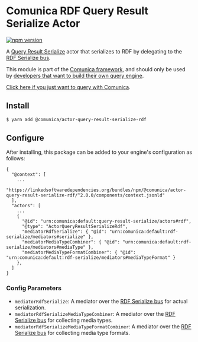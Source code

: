 # Comunica RDF Query Result Serialize Actor

[![npm version](https://badge.fury.io/js/%40comunica%2Factor-query-result-serialize-rdf.svg)](https://www.npmjs.com/package/@comunica/actor-query-result-serialize-rdf)

A [Query Result Serialize](https://github.com/comunica/comunica/tree/master/packages/bus-query-result-serialize) actor that serializes to RDF by delegating to the [RDF Serialize bus](https://github.com/comunica/comunica/tree/master/packages/bus-rdf-serialize).

This module is part of the [Comunica framework](https://github.com/comunica/comunica),
and should only be used by [developers that want to build their own query engine](https://comunica.dev/docs/modify/).

[Click here if you just want to query with Comunica](https://comunica.dev/docs/query/).

## Install

```bash
$ yarn add @comunica/actor-query-result-serialize-rdf
```

## Configure

After installing, this package can be added to your engine's configuration as follows:
```text
{
  "@context": [
    ...
    "https://linkedsoftwaredependencies.org/bundles/npm/@comunica/actor-query-result-serialize-rdf/^2.0.0/components/context.jsonld"  
  ],
  "actors": [
    ...
    {
      "@id": "urn:comunica:default:query-result-serialize/actors#rdf",
      "@type": "ActorQueryResultSerializeRdf",
      "mediatorRdfSerialize": { "@id": "urn:comunica:default:rdf-serialize/mediators#serialize" },
      "mediatorMediaTypeCombiner": { "@id": "urn:comunica:default:rdf-serialize/mediators#mediaType" },
      "mediatorMediaTypeFormatCombiner": { "@id": "urn:comunica:default:rdf-serialize/mediators#mediaTypeFormat" }
    },
  ]
}
```

### Config Parameters

* `mediatorRdfSerialize`: A mediator over the [RDF Serialize bus](https://github.com/comunica/comunica/tree/master/packages/bus-rdf-serialize) for actual serialization.
* `mediatorRdfSerializeMediaTypeCombiner`: A mediator over the [RDF Serialize bus](https://github.com/comunica/comunica/tree/master/packages/bus-rdf-serialize) for collecting media types.
* `mediatorRdfSerializeMediaTypeFormatCombiner`: A mediator over the [RDF Serialize bus](https://github.com/comunica/comunica/tree/master/packages/bus-rdf-serialize) for collecting media type formats.
